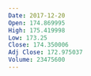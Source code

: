 ```yaml
---
Date: 2017-12-20
Open: 174.869995
High: 175.419998
Low: 173.25
Close: 174.350006
Adj Close: 172.975037
Volume: 23475600
---
```

